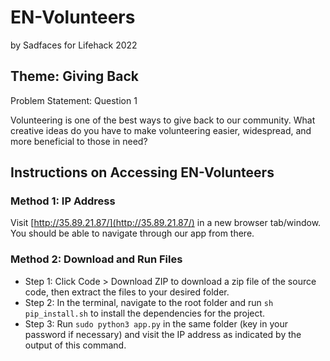 # EN-Volunteers
by Sadfaces for Lifehack 2022

## Theme: Giving Back

Problem Statement: Question 1

Volunteering is one of the best ways to give back to our community. What creative ideas do you have to make volunteering easier, widespread, and more beneficial to those in need?

## Instructions on Accessing EN-Volunteers
### Method 1: IP Address

Visit [http://35.89.21.87/](http://35.89.21.87/) in a new browser tab/window. You should be able to navigate through our app from there.

### Method 2: Download and Run Files

- Step 1: Click Code > Download ZIP to download a zip file of the source code, then extract the files to your desired folder.
- Step 2: In the terminal, navigate to the root folder and run `sh pip_install.sh` to install the dependencies for the project.
- Step 3: Run `sudo python3 app.py` in the same folder (key in your password if necessary) and visit the IP address as indicated by the output of this command.
